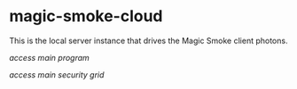 # magic-smoke-cloud
This is the local server instance that drives the Magic Smoke client photons.

*access main program*

*access main security grid*
